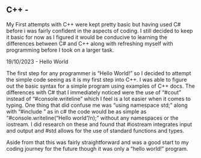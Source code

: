 ## C++ -
My First attempts with C++ were kept pretty basic but having used C# before i was fairly confident in the aspects of coding. I still decided to keep it basic for now as I figured it would be conducive to learning the differences between C# and C++ along with refreshing myself with programming before I took on a larger task.

19/10/2023 - Hello World


The first step for any programmer is “Hello World!” so I decided to attempt the simple code seeing as it is my first step into C++. I was able to figure out the basic syntax for a simple program using examples of C++ docs. The differences with C# that I immediately noticed were the use of “#cout” instead of “#console.writeline” which I feel is a lot easier when it comes to typing. One thing that did confuse me was “using namespace std;” along with “#include <iostream>” as in c# the code would be as simple as “#console.writeline(“Hello world”/n);” without any namespaces or the iostream. I did research on these and found that #iostream integrates input and output and #std allows for the use of standard functions and types. 

Aside from that this was fairly straightforward and was a good start to my coding journey for the future though it was only a “hello world!” program.

